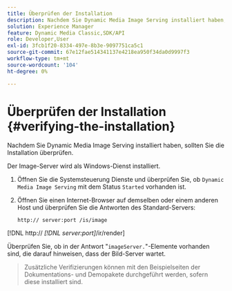 ```yaml
---
title: Überprüfen der Installation
description: Nachdem Sie Dynamic Media Image Serving installiert haben, sollten Sie die Installation überprüfen.
solution: Experience Manager
feature: Dynamic Media Classic,SDK/API
role: Developer,User
exl-id: 3fcb1f20-8334-497e-8b3e-9097751ca5c1
source-git-commit: 67e12fae514341137e4218ea950f34da0d9997f3
workflow-type: tm+mt
source-wordcount: '104'
ht-degree: 0%

---
```


# Überprüfen der Installation {#verifying-the-installation}

Nachdem Sie Dynamic Media Image Serving installiert haben, sollten Sie die Installation überprüfen.

Der Image-Server wird als Windows-Dienst installiert.

1. Öffnen Sie die Systemsteuerung Dienste und überprüfen Sie, ob `Dynamic Media Image Serving` mit dem Status `Started` vorhanden ist.
1. Öffnen Sie einen Internet-Browser auf demselben oder einem anderen Host und überprüfen Sie die Antworten des Standard-Servers:

   `http:// server:port /is/image`

[!DNL  http:// *[!DNL server:port]*/ir/render]

Überprüfen Sie, ob in der Antwort &quot;`imageServer.`&quot;-Elemente vorhanden sind, die darauf hinweisen, dass der Bild-Server wartet.
>Zusätzliche Verifizierungen können mit den Beispielseiten der Dokumentations- und Demopakete durchgeführt werden, sofern diese installiert sind.
